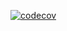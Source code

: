 [![codecov](https://codecov.io/gh/Xander11rgn/weekly-team-report-asp-net/branch/feature/dotnet-solution/graph/badge.svg?token=4316a1c7-a8e4-4de5-9f10-8d2a4a4c1382)](https://codecov.io/gh/artj15/weekly-team-report-asp-net)
